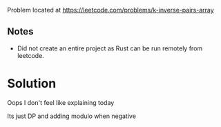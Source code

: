 Problem located at https://leetcode.com/problems/k-inverse-pairs-array

## Notes
- Did not create an entire project as Rust can be run remotely from leetcode.

# Solution
Oops I don't feel like explaining today

Its just DP and adding modulo when negative